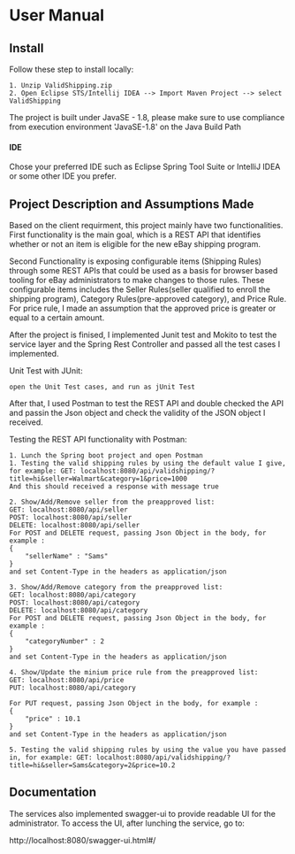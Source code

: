 # User Manual

## Install

Follow these step to install locally:

```
1. Unzip ValidShipping.zip
2. Open Eclipse STS/Intellij IDEA --> Import Maven Project --> select ValidShipping
```

The project is built under JavaSE - 1.8, please make sure to use compliance from execution environment 'JavaSE-1.8' on the Java Build Path

#### IDE

Chose your preferred IDE such as Eclipse Spring Tool Suite or IntelliJ IDEA or some other IDE you prefer. 



## Project Description and Assumptions Made

Based on the client requirment, this project mainly have two functionalities. First functionality is the main goal, which is a REST API that identifies whether or not an item is eligible for the new eBay shipping program.

Second Functionality is exposing configurable items (Shipping Rules) through some REST APIs that could be used as a basis for browser based tooling for eBay administrators to make changes to those rules. These configurable items includes the Seller Rules(seller qualified to enroll the shipping program), Category Rules(pre-approved category), and Price Rule. For price rule, I made an assumption that the approved price is greater or equal to a certain amount.

After the project is finised, I implemented Junit test and Mokito to test the service layer and the Spring Rest Controller and passed all the test cases I implemented.

Unit Test with JUnit:

```
open the Unit Test cases, and run as jUnit Test 
```



After that, I used Postman to test the REST API and double checked the API and passin the Json object and check the validity of the JSON object I received.

Testing the REST API functionality with Postman:

```
1. Lunch the Spring boot project and open Postman
1. Testing the valid shipping rules by using the default value I give, for example: GET: localhost:8080/api/validshipping/?title=hi&seller=Walmart&category=1&price=1000
And this should received a response with message true

2. Show/Add/Remove seller from the preapproved list:
GET: localhost:8080/api/seller
POST: localhost:8080/api/seller
DELETE: localhost:8080/api/seller
For POST and DELETE request, passing Json Object in the body, for example : 
{
	"sellerName" : "Sams"
}
and set Content-Type in the headers as application/json

3. Show/Add/Remove category from the preapproved list:
GET: localhost:8080/api/category
POST: localhost:8080/api/category
DELETE: localhost:8080/api/category
For POST and DELETE request, passing Json Object in the body, for example : 
{
	"categoryNumber" : 2
}
and set Content-Type in the headers as application/json

4. Show/Update the minium price rule from the preapproved list:
GET: localhost:8080/api/price
PUT: localhost:8080/api/category

For PUT request, passing Json Object in the body, for example : 
{
	"price" : 10.1
}
and set Content-Type in the headers as application/json

5. Testing the valid shipping rules by using the value you have passed in, for example: GET: localhost:8080/api/validshipping/?title=hi&seller=Sams&category=2&price=10.2

```



## Documentation

The services also implemented swagger-ui to provide readable UI for the administrator. To access the UI, after lunching the service, go to:

http://localhost:8080/swagger-ui.html#/

